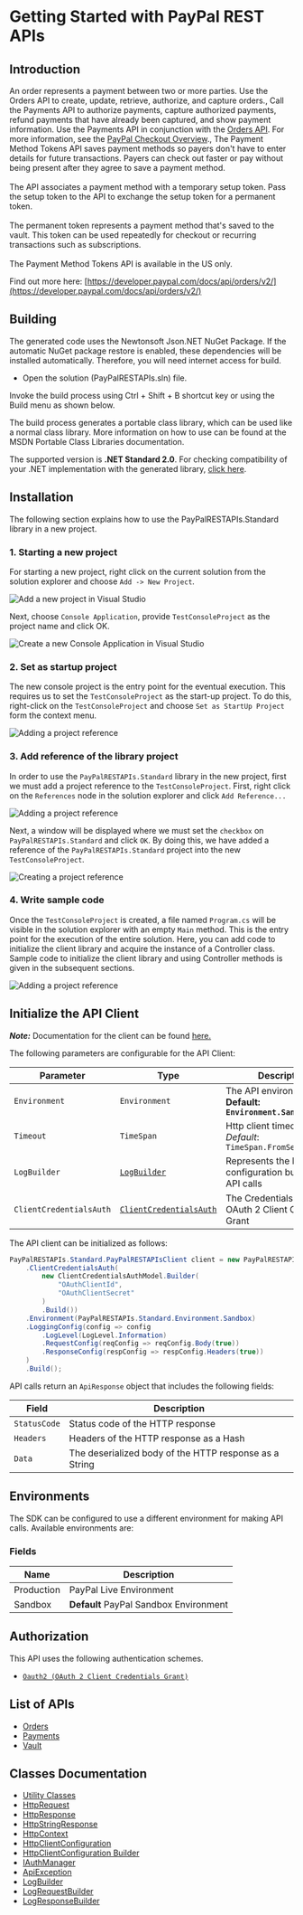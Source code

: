 
# Getting Started with PayPal REST APIs

## Introduction

An order represents a payment between two or more parties. Use the Orders API to create, update, retrieve, authorize, and capture orders., Call the Payments API to authorize payments, capture authorized payments, refund payments that have already been captured, and show payment information. Use the Payments API in conjunction with the <a href="/docs/api/orders/v2/">Orders API</a>. For more information, see the <a href="/docs/checkout/">PayPal Checkout Overview</a>., The Payment Method Tokens API saves payment methods so payers don't have to enter details for future transactions. Payers can check out faster or pay without being present after they agree to save a payment method.<br><br>The API associates a payment method with a temporary setup token. Pass the setup token to the API to exchange the setup token for a permanent token.<br><br>The permanent token represents a payment method that's saved to the vault. This token can be used repeatedly for checkout or recurring transactions such as subscriptions.<br><br>The Payment Method Tokens API is available in the US only.

Find out more here: [https://developer.paypal.com/docs/api/orders/v2/](https://developer.paypal.com/docs/api/orders/v2/)

## Building

The generated code uses the Newtonsoft Json.NET NuGet Package. If the automatic NuGet package restore is enabled, these dependencies will be installed automatically. Therefore, you will need internet access for build.

* Open the solution (PayPalRESTAPIs.sln) file.

Invoke the build process using Ctrl + Shift + B shortcut key or using the Build menu as shown below.

The build process generates a portable class library, which can be used like a normal class library. More information on how to use can be found at the MSDN Portable Class Libraries documentation.

The supported version is **.NET Standard 2.0**. For checking compatibility of your .NET implementation with the generated library, [click here](https://dotnet.microsoft.com/en-us/platform/dotnet-standard#versions).

## Installation

The following section explains how to use the PayPalRESTAPIs.Standard library in a new project.

### 1. Starting a new project

For starting a new project, right click on the current solution from the solution explorer and choose `Add -> New Project`.

![Add a new project in Visual Studio](https://apidocs.io/illustration/cs?workspaceFolder=PayPal%20REST%20APIs-CSharp&workspaceName=PayPalRESTAPIs&projectName=PayPalRESTAPIs.Standard&rootNamespace=PayPalRESTAPIs.Standard&step=addProject)

Next, choose `Console Application`, provide `TestConsoleProject` as the project name and click OK.

![Create a new Console Application in Visual Studio](https://apidocs.io/illustration/cs?workspaceFolder=PayPal%20REST%20APIs-CSharp&workspaceName=PayPalRESTAPIs&projectName=PayPalRESTAPIs.Standard&rootNamespace=PayPalRESTAPIs.Standard&step=createProject)

### 2. Set as startup project

The new console project is the entry point for the eventual execution. This requires us to set the `TestConsoleProject` as the start-up project. To do this, right-click on the `TestConsoleProject` and choose `Set as StartUp Project` form the context menu.

![Adding a project reference](https://apidocs.io/illustration/cs?workspaceFolder=PayPal%20REST%20APIs-CSharp&workspaceName=PayPalRESTAPIs&projectName=PayPalRESTAPIs.Standard&rootNamespace=PayPalRESTAPIs.Standard&step=setStartup)

### 3. Add reference of the library project

In order to use the `PayPalRESTAPIs.Standard` library in the new project, first we must add a project reference to the `TestConsoleProject`. First, right click on the `References` node in the solution explorer and click `Add Reference...`

![Adding a project reference](https://apidocs.io/illustration/cs?workspaceFolder=PayPal%20REST%20APIs-CSharp&workspaceName=PayPalRESTAPIs&projectName=PayPalRESTAPIs.Standard&rootNamespace=PayPalRESTAPIs.Standard&step=addReference)

Next, a window will be displayed where we must set the `checkbox` on `PayPalRESTAPIs.Standard` and click `OK`. By doing this, we have added a reference of the `PayPalRESTAPIs.Standard` project into the new `TestConsoleProject`.

![Creating a project reference](https://apidocs.io/illustration/cs?workspaceFolder=PayPal%20REST%20APIs-CSharp&workspaceName=PayPalRESTAPIs&projectName=PayPalRESTAPIs.Standard&rootNamespace=PayPalRESTAPIs.Standard&step=createReference)

### 4. Write sample code

Once the `TestConsoleProject` is created, a file named `Program.cs` will be visible in the solution explorer with an empty `Main` method. This is the entry point for the execution of the entire solution. Here, you can add code to initialize the client library and acquire the instance of a Controller class. Sample code to initialize the client library and using Controller methods is given in the subsequent sections.

![Adding a project reference](https://apidocs.io/illustration/cs?workspaceFolder=PayPal%20REST%20APIs-CSharp&workspaceName=PayPalRESTAPIs&projectName=PayPalRESTAPIs.Standard&rootNamespace=PayPalRESTAPIs.Standard&step=addCode)

## Initialize the API Client

**_Note:_** Documentation for the client can be found [here.](https://www.github.com/paypal/PayPal-Dotnet-Server-SDK/tree/0.4.0/doc/client.md)

The following parameters are configurable for the API Client:

| Parameter | Type | Description |
|  --- | --- | --- |
| `Environment` | `Environment` | The API environment. <br> **Default: `Environment.Sandbox`** |
| `Timeout` | `TimeSpan` | Http client timeout.<br>*Default*: `TimeSpan.FromSeconds(100)` |
| `LogBuilder` | [`LogBuilder`](https://www.github.com/paypal/PayPal-Dotnet-Server-SDK/tree/0.4.0/doc/log-builder.md) | Represents the logging configuration builder for API calls |
| `ClientCredentialsAuth` | [`ClientCredentialsAuth`](https://www.github.com/paypal/PayPal-Dotnet-Server-SDK/tree/0.4.0/doc/auth/oauth-2-client-credentials-grant.md) | The Credentials Setter for OAuth 2 Client Credentials Grant |

The API client can be initialized as follows:

```csharp
PayPalRESTAPIs.Standard.PayPalRESTAPIsClient client = new PayPalRESTAPIs.Standard.PayPalRESTAPIsClient.Builder()
    .ClientCredentialsAuth(
        new ClientCredentialsAuthModel.Builder(
            "OAuthClientId",
            "OAuthClientSecret"
        )
        .Build())
    .Environment(PayPalRESTAPIs.Standard.Environment.Sandbox)
    .LoggingConfig(config => config
        .LogLevel(LogLevel.Information)
        .RequestConfig(reqConfig => reqConfig.Body(true))
        .ResponseConfig(respConfig => respConfig.Headers(true))
    )
    .Build();
```

API calls return an `ApiResponse` object that includes the following fields:

| Field | Description |
|  --- | --- |
| `StatusCode` | Status code of the HTTP response |
| `Headers` | Headers of the HTTP response as a Hash |
| `Data` | The deserialized body of the HTTP response as a String |

## Environments

The SDK can be configured to use a different environment for making API calls. Available environments are:

### Fields

| Name | Description |
|  --- | --- |
| Production | PayPal Live Environment |
| Sandbox | **Default** PayPal Sandbox Environment |

## Authorization

This API uses the following authentication schemes.

* [`Oauth2 (OAuth 2 Client Credentials Grant)`](https://www.github.com/paypal/PayPal-Dotnet-Server-SDK/tree/0.4.0/doc/auth/oauth-2-client-credentials-grant.md)

## List of APIs

* [Orders](https://www.github.com/paypal/PayPal-Dotnet-Server-SDK/tree/0.4.0/doc/controllers/orders.md)
* [Payments](https://www.github.com/paypal/PayPal-Dotnet-Server-SDK/tree/0.4.0/doc/controllers/payments.md)
* [Vault](https://www.github.com/paypal/PayPal-Dotnet-Server-SDK/tree/0.4.0/doc/controllers/vault.md)

## Classes Documentation

* [Utility Classes](https://www.github.com/paypal/PayPal-Dotnet-Server-SDK/tree/0.4.0/doc/utility-classes.md)
* [HttpRequest](https://www.github.com/paypal/PayPal-Dotnet-Server-SDK/tree/0.4.0/doc/http-request.md)
* [HttpResponse](https://www.github.com/paypal/PayPal-Dotnet-Server-SDK/tree/0.4.0/doc/http-response.md)
* [HttpStringResponse](https://www.github.com/paypal/PayPal-Dotnet-Server-SDK/tree/0.4.0/doc/http-string-response.md)
* [HttpContext](https://www.github.com/paypal/PayPal-Dotnet-Server-SDK/tree/0.4.0/doc/http-context.md)
* [HttpClientConfiguration](https://www.github.com/paypal/PayPal-Dotnet-Server-SDK/tree/0.4.0/doc/http-client-configuration.md)
* [HttpClientConfiguration Builder](https://www.github.com/paypal/PayPal-Dotnet-Server-SDK/tree/0.4.0/doc/http-client-configuration-builder.md)
* [IAuthManager](https://www.github.com/paypal/PayPal-Dotnet-Server-SDK/tree/0.4.0/doc/i-auth-manager.md)
* [ApiException](https://www.github.com/paypal/PayPal-Dotnet-Server-SDK/tree/0.4.0/doc/api-exception.md)
* [LogBuilder](https://www.github.com/paypal/PayPal-Dotnet-Server-SDK/tree/0.4.0/doc/log-builder.md)
* [LogRequestBuilder](https://www.github.com/paypal/PayPal-Dotnet-Server-SDK/tree/0.4.0/doc/log-request-builder.md)
* [LogResponseBuilder](https://www.github.com/paypal/PayPal-Dotnet-Server-SDK/tree/0.4.0/doc/log-response-builder.md)

